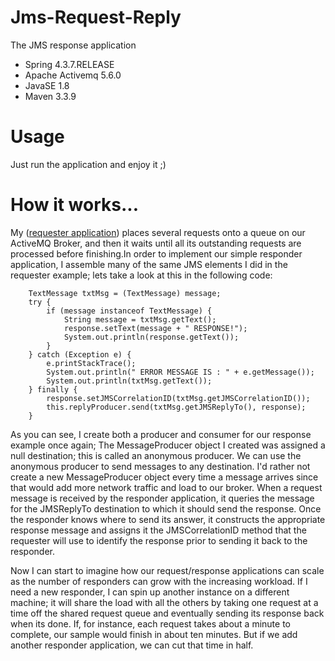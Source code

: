 # Jms-Request-Reply
The JMS response application

- Spring 4.3.7.RELEASE
- Apache Activemq 5.6.0
- JavaSE 1.8
- Maven 3.3.9


# Usage

Just run the application and enjoy it ;)


# How it works...

My ([requester application](https://github.com/PyruzJanbaaz/Spring-Apache-Camel-RestletJmsRqerustReply)) places several requests onto a queue on our ActiveMQ Broker, and then it waits until all its outstanding requests are processed before finishing.In order to implement our simple responder application, I assemble many of the same JMS elements I did in the requester example; lets take a look at this in the following code:

        TextMessage txtMsg = (TextMessage) message;
        try {
            if (message instanceof TextMessage) {
                String message = txtMsg.getText();
                response.setText(message + " RESPONSE!");
                System.out.println(response.getText());
            }
        } catch (Exception e) {
            e.printStackTrace();
            System.out.println(" ERROR MESSAGE IS : " + e.getMessage());
            System.out.println(txtMsg.getText());
        } finally {
            response.setJMSCorrelationID(txtMsg.getJMSCorrelationID());
            this.replyProducer.send(txtMsg.getJMSReplyTo(), response);
        }
        
        


As you can see, I create both a producer and consumer for our response example once again; The MessageProducer object I created was assigned a null destination; this is called an anonymous producer. We can use the anonymous producer to send messages to any destination.
I'd rather not create a new MessageProducer object every time a message arrives since that would add more network traffic and load to our broker.
When a request message is received by the responder application, it queries the message for the JMSReplyTo destination to which it should send the response. Once the responder knows where to send its answer, it constructs the appropriate response message and assigns it the JMSCorrelationID method that the requester will use to identify the response prior to sending it back to the responder.

Now I can start to imagine how our request/response applications can scale as the number of responders can grow with the increasing workload. If I need a new responder, I can spin up another instance on a different machine; it will share the load with all the others by taking one request at a time off the shared request queue and eventually sending its response back when its done. If, for instance, each request takes about a minute to complete, our sample would finish in about ten minutes. But if we add another responder application, we can cut that time in half.


        
